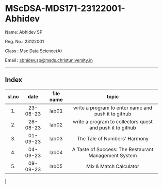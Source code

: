 # MScDSA-MDS171-23122001-Abhidev

Name: Abhidev SP

Reg. No.: 23122001

Class : Msc Data Science(A)

Email : abhidev.sp@msds.christuniversity.in 

***
## Index
|sl.no|date|file name|topic|
|:----:|:----:|:---:|:----:|
|1.|23-08-23|lab01|write a program to enter name and push it to github|
|2.|28-08-23|lab02|write a program to collectors quest and push it to github|
|3.|01-09-23|lab03|The Tale of Numbers' Harmony|
|4.|04-09-23|lab04|A Taste of Success: The Restaurant Management System|
|5.|09-09-23|lab05|Mix & Match Calculator|



|






